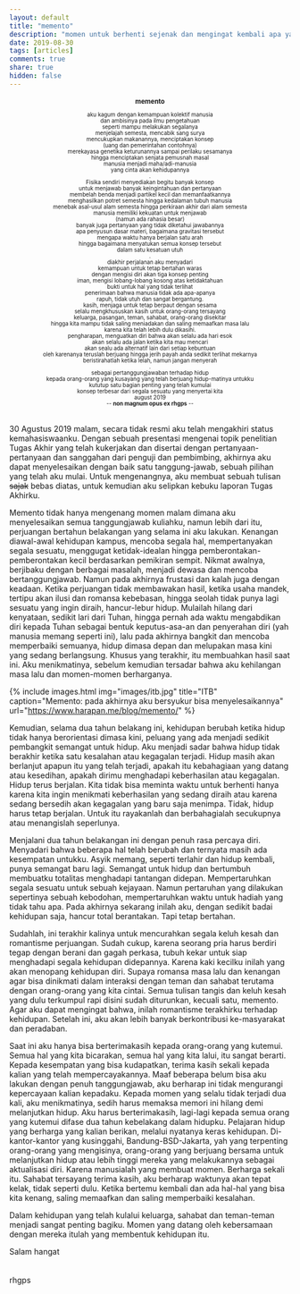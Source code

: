 ```yaml
---
layout: default
title: "memento"
description: "momen untuk berhenti sejenak dan mengingat kembali apa yang telah berlalu untuk, menarik pelajaran tentang apa yang telah berlalu, apa yang telah didapat lalu kemudian dapat mempersiapkan diri untuk apa yang akan dihadapi"
date: 2019-08-30
tags: [articles]
comments: true
share: true
hidden: false
---
```


<div style="font-size:70%; text-align:center;">
<h3>memento</h3>
aku kagum dengan kemampuan kolektif manusia
<br/>dan ambisinya pada ilmu pengetahuan
<br/>seperti mampu melakukan segalanya
<br/>menjelajah semesta, mencabik sang surya
<br/>mencukupkan makanannya, menciptakan konsep
<br/>(uang dan pemerintahan contohnya)
<br/>merekayasa genetika keturunannya sampai perilaku sesamanya
<br/>hingga menciptakan senjata pemusnah masal
<br/>manusia menjadi maha/adi-manusia
<br/>yang cinta akan kehidupannya
<br/>.
<br/>Fisika sendiri menyediakan begitu banyak konsep
<br/>untuk menjawab banyak keingintahuan dan pertanyaan
<br/>membelah benda menjadi partikel kecil dan memanfaatkannya
<br/>menghasilkan potret semesta hingga kedalaman tubuh manusia
<br/>menebak asal-usul alam semesta hingga perkiraan akhir dari alam semesta
<br/>manusia memiliki kekuatan untuk menjawab
<br/>(namun ada rahasia besar)
<br/>banyak juga pertanyaan yang tidak diketahui jawabannya
<br/>apa penyusun dasar materi, bagaimana gravitasi tersebut
<br/>mengapa waktu hanya berjalan satu arah
<br/>hingga bagaimana menyatukan semua konsep tersebut
<br/>dalam satu kesatuan utuh
<br/>.
<br/>diakhir perjalanan aku menyadari
<br/>kemampuan untuk tetap bertahan waras
<br/>dengan mengisi diri akan tiga konsep penting
<br/>iman, mengisi lobang-lobang kosong atas ketidaktahuan
<br/>bukti untuk hal yang tidak terlihat
<br/>penerimaan bahwa manusia tidak ada apa-apanya
<br/>rapuh, tidak utuh dan sangat bergantung.
<br/>kasih, menjaga untuk tetap berpaut dengan sesama
<br/>selalu mengkhususkan kasih untuk orang-orang tersayang
<br/>keluarga, pasangan, teman, sahabat, orang-orang disekitar
<br/>hingga kita mampu tidak saling meniadakan dan saling memaafkan masa lalu
<br/>karena kita telah lebih dulu dikasihi.
<br/>pengharapan, menguatkan diri bahwa akan selalu ada hari esok
<br/>akan selalu ada jalan ketika kita mau mencari
<br/>akan sealu ada alternatif lain dari setiap kebuntuan
<br/>oleh karenanya teruslah berjuang hingga jerih payah anda sedikit terlihat mekarnya
<br/>beristirahatlah ketika lelah, namun jangan menyerah
<br/>.
<br/>sebagai pertanggungjawaban terhadap hidup
<br/>kepada orang-orang yang kusayang yang telah berjuang hidup-matinya untukku
<br/>kututup satu bagian penting yang telah kumulai
<br/>konsep terbesar dari segala sesuatu yang menyertai kita
<br/>august 2019
<br/>-- <b>non magnum opus ex rhgps</b> --
<br/>
</div>
<br/>

30 Agustus 2019 malam, secara tidak resmi aku telah mengakhiri status kemahasiswaanku. Dengan sebuah presentasi mengenai topik penelitian Tugas Akhir yang telah kukerjakan dan disertai dengan pertanyaan-pertanyaan dan sanggahan dari penguji dan pembimbing, akhirnya aku dapat menyelesaikan dengan baik satu tanggung-jawab, sebuah pilihan yang telah aku mulai. Untuk mengenangnya, aku membuat sebuah tulisan ~~sajak~~ bebas diatas, untuk kemudian aku selipkan kebuku laporan Tugas Akhirku.

Memento tidak hanya mengenang momen malam dimana aku menyelesaikan semua tanggungjawab kuliahku, namun lebih dari itu, perjuangan bertahun belakangan yang selama ini aku lakukan. Kenangan diawal-awal kehidupan kampus, mencoba segala hal, mempertanyakan segala sesuatu, menggugat ketidak-idealan hingga pemberontakan-pemberontakan kecil berdasarkan pemikiran sempit. Nikmat awalnya, berjibaku dengan berbagai masalah, menjadi dewasa dan mencoba bertanggungjawab. Namun pada akhirnya frustasi dan kalah juga dengan keadaan. Ketika perjuangan tidak membawakan hasil, ketika usaha mandek, tertipu akan ilusi dan romansa kebebasan, hingga seolah tidak punya lagi sesuatu yang ingin diraih, hancur-lebur hidup. Mulailah hilang dari kenyataan, sedikit lari dari Tuhan, hingga pernah ada waktu mengabdikan diri kepada Tuhan sebagai bentuk keputus-asa-an dan penyerahan diri (yah manusia memang seperti ini), lalu pada akhirnya bangkit dan mencoba memperbaiki semuanya, hidup dimasa depan dan melupakan masa kini yang sedang berlangsung. Khusus yang terakhir, itu membuahkan hasil saat ini. Aku menikmatinya, sebelum kemudian tersadar bahwa aku kehilangan masa lalu dan momen-momen berharganya.

{% include images.html
            img="images/itb.jpg"
            title="ITB"
            caption="Memento: pada akhirnya aku bersyukur bisa menyelesaikannya"
            url="https://www.harapan.me/blog/memento/" %}

Kemudian, selama dua tahun belakang ini, kehidupan berubah ketika hidup tidak hanya berorientasi dimasa kini, peluang yang ada menjadi sedikit pembangkit semangat untuk hidup. Aku menjadi sadar bahwa hidup tidak berakhir ketika satu kesalahan atau kegagalan terjadi. Hidup masih akan berlanjut apapun itu yang telah terjadi, apakah itu kebahagiaan yang datang atau kesedihan, apakah dirimu menghadapi keberhasilan atau kegagalan. Hidup terus berjalan. Kita tidak bisa meminta waktu untuk berhenti hanya karena kita ingin menikmati keberhasilan yang sedang diraih atau karena sedang bersedih akan kegagalan yang baru saja menimpa. Tidak, hidup harus tetap berjalan. Untuk itu rayakanlah dan berbahagialah secukupnya atau menangislah seperlunya.

Menjalani dua tahun belakangan ini dengan penuh rasa percaya diri. Menyadari bahwa beberapa hal telah berubah dan ternyata masih ada kesempatan untukku. Asyik memang, seperti terlahir dan hidup kembali, punya semangat baru lagi. Semangat untuk hidup dan bertumbuh membuatku totalitas menghadapi tantangan didepan. Mempertaruhkan segala sesuatu untuk sebuah kejayaan. Namun pertaruhan yang dilakukan sepertinya sebuah kebodohan, mempertaruhkan waktu untuk hadiah yang tidak tahu apa. Pada akhirnya sekarang inilah aku, dengan sedikit badai kehidupan saja, hancur total berantakan. Tapi tetap bertahan.

Sudahlah, ini terakhir kalinya untuk mencurahkan segala keluh kesah dan romantisme perjuangan. Sudah cukup, karena seorang pria harus berdiri tegap dengan berani dan gagah perkasa, tubuh kekar untuk siap menghadapi segala kehidupan didepannya. Karena kaki kecilku inilah yang akan menopang kehidupan diri. Supaya romansa masa lalu dan kenangan agar bisa dinikmati dalam interaksi dengan teman dan sahabat terutama dengan orang-orang yang kita cintai. Semua tulisan tangis dan keluh kesah yang dulu terkumpul rapi disini sudah diturunkan, kecuali satu, memento. Agar aku dapat mengingat bahwa, inilah romantisme terakhirku terhadap kehidupan. Setelah ini, aku akan lebih banyak berkontribusi ke-masyarakat dan peradaban.

Saat ini aku hanya bisa berterimakasih kepada orang-orang yang kutemui. Semua hal yang kita bicarakan, semua hal yang kita lalui, itu sangat berarti. Kepada kesempatan yang bisa kudapatkan, terima kasih sekali kepada kalian yang telah mempercayakannya. Maaf beberapa belum bisa aku lakukan dengan penuh tanggungjawab, aku berharap ini tidak mengurangi kepercayaan kalian kepadaku. Kepada momen yang selalu tidak terjadi dua kali, aku menikmatinya, sedih harus memaksa memori ini hilang demi melanjutkan hidup. Aku harus berterimakasih, lagi-lagi kepada semua orang yang kutemui difase dua tahun kebelakang dalam hidupku. Pelajaran hidup yang berharga yang kalian berikan, melalui nyatanya keras kehidupan. Di-kantor-kantor yang kusinggahi, Bandung-BSD-Jakarta, yah yang terpenting orang-orang yang mengisinya, orang-orang yang berjuang bersama untuk melanjutkan hidup atau lebih tinggi mereka yang melakukannya sebagai aktualisasi diri. Karena manusialah yang membuat momen. Berharga sekali itu. Sahabat tersayang terima kasih, aku berharap waktunya akan tepat kelak, tidak seperti dulu. Ketika bertemu kembali dan ada hal-hal yang bisa kita kenang, saling memaafkan dan saling memperbaiki kesalahan.

Dalam kehidupan yang telah kulalui keluarga, sahabat dan teman-teman menjadi sangat penting bagiku. Momen yang datang oleh kebersamaan dengan mereka itulah yang membentuk kehidupan itu. 

Salam hangat
<br />
<br />
<br />
rhgps